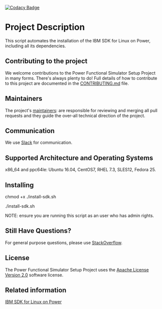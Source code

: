 [![Codacy Badge](https://api.codacy.com/project/badge/Grade/0b7cd13807d34db5af06a762037e75da)](https://www.codacy.com/app/rpsene/automated-install?utm_source=github.com&amp;utm_medium=referral&amp;utm_content=open-power-sdk/automated-install&amp;utm_campaign=Badge_Grade)

# Project Description
This script automates the installation of the IBM SDK for Linux on Power, including all its dependencies.

## Contributing to the project
We welcome contributions to the Power Functional Simulator Setup Project in many forms. There's always plenty to do! Full details of how to contribute to this project are documented in the
[CONTRIBUTING.md](CONTRIBUTING.md) file.

## Maintainers
The project's [maintainers](MAINTAINERS.txt): are responsible for reviewing and merging all pull requests and they guide the over-all technical direction of the project.

## Communication <a name="communication"></a>
We use [Slack](https://toolsforpower.slack.org/) for communication.

## Supported Architecture and Operating Systems

x86_64 and ppc64le: Ubuntu 16.04, CentOS7, RHEL 7.3, SLES12, Fedora 25.

## Installing

chmod +x ./install-sdk.sh

./install-sdk.sh

NOTE: ensure you are running this script as an user who has admin rights.


## Still Have Questions?
For general purpose questions, please use [StackOverflow](http://stackoverflow.com/questions/tagged/toolsforpower).

## License <a name="license"></a>
The Power Functional Simulator Setup Project uses the [Apache License Version 2.0](LICENSE) software license.

## Related information
[IBM SDK for Linux on Power](https://developer.ibm.com/linuxonpower/sdk/)
